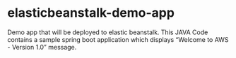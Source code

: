 # elasticbeanstalk-demo-app
Demo app that will be deployed to elastic beanstalk. This JAVA Code contains a sample spring boot application which displays “Welcome to AWS - Version 1.0” message.
